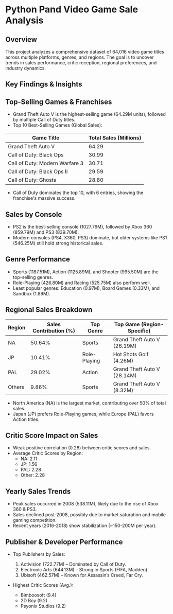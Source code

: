# Python Pand Video Game Sale Analysis

## Overview
This project analyzes a comprehensive dataset of 64,016 video game titles across multiple platforms, genres, and regions. The goal is to uncover trends in sales performance, critic reception, regional preferences, and industry dynamics.

## Key Findings & Insights

## Top-Selling Games & Franchises
- Grand Theft Auto V is the highest-selling game (64.29M units), followed by multiple Call of Duty titles.
- Top 10 Best-Selling Games (Global Sales):

| Game Title                     | Total Sales (Millions) |
|--------------------------------|------------------------|
| Grand Theft Auto V             | 64.29                  |
| Call of Duty: Black Ops        | 30.99                  |
| Call of Duty: Modern Warfare 3 | 30.71                  |
| Call of Duty: Black Ops II     | 29.59                  |
| Call of Duty: Ghosts           | 28.80                  |

- Call of Duty dominates the top 10, with 6 entries, showing the franchise's massive success.

## Sales by Console
- PS2 is the best-selling console (1027.76M), followed by Xbox 360 (859.79M) and PS3 (839.70M).
- Modern consoles (PS4, X360, PS3) dominate, but older systems like PS1 (546.25M) still hold strong historical sales.

## Genre Performance
- Sports (1187.51M), Action (1125.89M), and Shooter (995.50M) are the top-selling genres.
- Role-Playing (426.80M) and Racing (525.75M) also perform well.
- Least popular genres: Education (0.97M), Board Games (0.33M), and Sandbox (1.89M).

## Regional Sales Breakdown
| Region | Sales Contribution (%) | Top Genre    | Top Game (Region-Specific)  |
|--------|------------------------|--------------|-----------------------------|
| NA     | 50.64%                 | Sports       | Grand Theft Auto V (26.19M) |
| JP     | 10.41%                 | Role-Playing | Hot Shots Golf (4.26M)      |
| PAL    | 29.02%                 | Action       | Grand Theft Auto V (28.14M) |
| Others | 9.86%                  | Sports       | Grand Theft Auto V (8.32M)  |

- North America (NA) is the largest market, contributing over 50% of total sales.
- Japan (JP) prefers Role-Playing games, while Europe (PAL) favors Action titles.

## Critic Score Impact on Sales
- Weak positive correlation (0.28) between critic scores and sales.
- Average Critic Scores by Region:
  - NA: 2.11
  - JP: 1.56
  - PAL: 2.28
  - Other: 2.28

## Yearly Sales Trends
- Peak sales occurred in 2008 (538.11M), likely due to the rise of Xbox 360 & PS3.
- Sales declined post-2008, possibly due to market saturation and mobile gaming competition.
- Recent years (2016-2018) show stabilization (~150-200M per year).

## Publisher & Developer Performance
- Top Publishers by Sales:
  1. Activision (722.77M) – Dominated by Call of Duty.
  2. Electronic Arts (644.13M) – Strong in Sports (FIFA, Madden).
  3. Ubisoft (462.57M) – Known for Assassin’s Creed, Far Cry.
  
- Highest Critic Scores (Avg.):
  - Bimboosoft (9.4)
  - 2D Boy (9.2)
  - Psyonix Studios (9.2)





